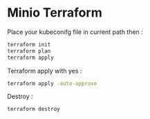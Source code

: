 # Minio Terraform

Place your kubeconifg file in current path then :

```sh
terraform init
terraform plan
terraform apply
```

Terraform apply with yes :

```sh
terraform apply -auto-approve
```

Destroy :

```sh
terraform destroy
```
